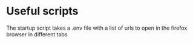 # Useful scripts

The startup script takes a .env file with a list of urls to open in the firefox browser in different tabs


